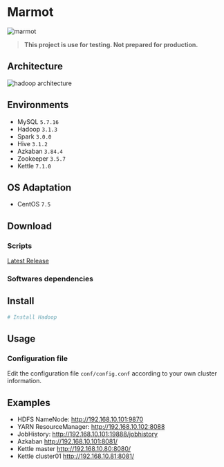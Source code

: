 # Marmot

![marmot](https://img.shields.io/badge/marmot-v0.0.2-blue)
<!-- 
![hadoop](https://img.shields.io/badge/mysql-5.7.16-blue)
![hadoop](https://img.shields.io/badge/hadoop-3.1.3-blue)
![hadoop](https://img.shields.io/badge/spark-3.0.0-blue)
![hadoop](https://img.shields.io/badge/hive-3.1.2-blue)
![hadoop](https://img.shields.io/badge/azkaban-3.84.4-blue)
![hadoop](https://img.shields.io/badge/zookeeper-3.5.7-blue)
![hadoop](https://img.shields.io/badge/kafka-3.0.0-blue)
![hadoop](https://img.shields.io/badge/kettle-7.1.0-blue)
-->

> **This project is use for testing. Not prepared for production.**

<!-- [中文版](translations/README-cn.md) -->

## Architecture

![hadoop architecture](https://development-1253817761.cos.ap-chengdu.myqcloud.com/marmot/hadoop%20architecture.png)

## Environments
* MySQL `5.7.16`
* Hadoop `3.1.3`
* Spark `3.0.0`
* Hive `3.1.2`
* Azkaban `3.84.4`
* Zookeeper `3.5.7`
* Kettle `7.1.0`

## OS Adaptation
* CentOS `7.5`

## 

## Download

### Scripts
[Latest Release](https://github.com/wangenyong/marmot/releases/tag/v0.0.2)

### Softwares dependencies

## Install



```bash
# Install Hadoop

```

## Usage

### Configuration file
Edit the configuration file `conf/config.conf` according to your own cluster information.

## Examples



* HDFS NameNode: http://192.168.10.101:9870
* YARN ResourceManager: http://192.168.10.102:8088
* JobHistory: http://192.168.10.101:19888/jobhistory
* Azkaban http://192.168.10.101:8081/
* Kettle master http://192.168.10.80:8080/
* Kettle cluster01 http://192.168.10.81:8081/